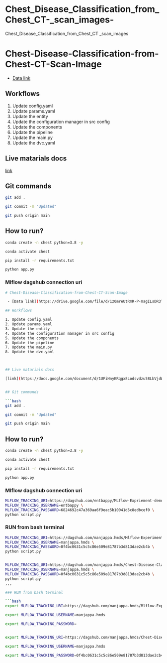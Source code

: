 # Chest_Disease_Classification_from_Chest_CT-_scan_images-
Chest_Disease_Classification_from_Chest_CT _scan_images 

# Chest-Disease-Classification-from-Chest-CT-Scan-Image

 - [Data link](https://drive.google.com/file/d/1z0mreUtRmR-P-magILsDR3T7M6IkGXtY/view?usp=sharing)

## Workflows

1. Update config.yaml
2. Update params.yaml
3. Update the entity
4. Update the configuration manager in src config
5. Update the components
6. Update the pipeline 
7. Update the main.py
8. Update the dvc.yaml 



## Live matarials docs

[link](https://docs.google.com/document/d/1UFiHnyKRqgx8Lodsvdzu58LbVjdWHNf-uab2WmhE0A4/edit?usp=sharing)


## Git commands

```bash
git add .

git commit -m "Updated"

git push origin main
```

## How to run?

```bash
conda create -n chest python=3.8 -y
```

```bash
conda activate chest
```

```bash
pip install -r requirements.txt
```

```bash
python app.py
```

### Mlflow dagshub connection uri

```bash
# Chest-Disease-Classification-from-Chest-CT-Scan-Image

 - [Data link](https://drive.google.com/file/d/1z0mreUtRmR-P-magILsDR3T7M6IkGXtY/view?usp=sharing)

## Workflows

1. Update config.yaml
2. Update params.yaml
3. Update the entity
4. Update the configuration manager in src config
5. Update the components
6. Update the pipeline 
7. Update the main.py
8. Update the dvc.yaml 



## Live matarials docs

[link](https://docs.google.com/document/d/1UFiHnyKRqgx8Lodsvdzu58LbVjdWHNf-uab2WmhE0A4/edit?usp=sharing)


## Git commands

```bash
git add .

git commit -m "Updated"

git push origin main
```

## How to run?

```bash
conda create -n chest python=3.8 -y
```

```bash
conda activate chest
```

```bash
pip install -r requirements.txt
```

```bash
python app.py
```

### Mlflow dagshub connection uri

```bash
MLFLOW_TRACKING_URI=https://dagshub.com/entbappy/MLflow-Expriement-demo.mlflow \
MLFLOW_TRACKING_USERNAME=entbappy \
MLFLOW_TRACKING_PASSWORD=6824692c47a369aa6f9eac5b10041d5c8edbcef0 \
python script.py
```


### RUN from bash terminal

```bash
MLFLOW_TRACKING_URI=https://dagshub.com/manjappa.hmds/Mlflow-Experiment-Demo.mlflow \
MLFLOW_TRACKING_USERNAME=manjappa.hmds \
MLFLOW_TRACKING_PASSWORD=0f4bc0631c5c5c86e509e81787b3d813dae2cb4b \
python script.py


MLFLOW_TRACKING_URI=https://dagshub.com/manjappa.hmds/Chest-Disease-Classification-from-Chest-CT-scan-images.mlflow \
MLFLOW_TRACKING_USERNAME=manjappa.hmds \
MLFLOW_TRACKING_PASSWORD=0f4bc0631c5c5c86e509e81787b3d813dae2cb4b \
python script.py
,,,

### RUN from bash terminal

```bash
export MLFLOW_TRACKING_URI=https://dagshub.com/manjappa.hmds/Mlflow-Experiment-Demo.mlflow

export MLFLOW_TRACKING_USERNAME=manjappa.hmds

export MLFLOW_TRACKING_PASSWORD=


export MLFLOW_TRACKING_URI=https://dagshub.com/manjappa.hmds/Chest-Disease-Classification-from-Chest-CT-scan-images.mlflow

export MLFLOW_TRACKING_USERNAME=manjappa.hmds

export MLFLOW_TRACKING_PASSWORD=0f4bc0631c5c5c86e509e81787b3d813dae2cb4b

```
